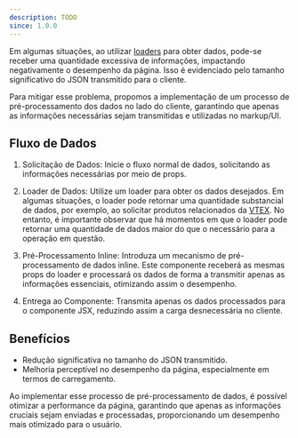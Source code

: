 ```yaml
---
description: TODO
since: 1.0.0
---
```


Em algumas situações, ao utilizar [loaders](http://localhost:8000/docs/pt/concepts/loader) para obter dados, pode-se receber uma quantidade excessiva de informações, impactando negativamente o desempenho da página. Isso é evidenciado pelo tamanho significativo do JSON transmitido para o cliente.

Para mitigar esse problema, propomos a implementação de um processo de pré-processamento dos dados no lado do cliente, garantindo que apenas as informações necessárias sejam transmitidas e utilizadas no markup/UI.

## Fluxo de Dados

1. Solicitação de Dados: Inicie o fluxo normal de dados, solicitando as informações necessárias por meio de props.

2. Loader de Dados: Utilize um loader para obter os dados desejados. Em algumas situações, o loader pode retornar uma quantidade substancial de dados, por exemplo, ao solicitar produtos relacionados da [VTEX](https://www.deco.cx/docs/pt/composable-apis/vtex). No entanto, é importante observar que há momentos em que o loader pode retornar uma quantidade de dados maior do que o necessário para a operação em questão.

3. Pré-Processamento Inline: Introduza um mecanismo de pré-processamento de dados inline. Este componente receberá as mesmas props do loader e processará os dados de forma a transmitir apenas as informações essenciais, otimizando assim o desempenho.

4. Entrega ao Componente: Transmita apenas os dados processados para o componente JSX, reduzindo assim a carga desnecessária no cliente.

## Benefícios
- Redução significativa no tamanho do JSON transmitido.
- Melhoria perceptível no desempenho da página, especialmente em termos de carregamento.

Ao implementar esse processo de pré-processamento de dados, é possível otimizar a performance da página, garantindo que apenas as informações cruciais sejam enviadas e processadas, proporcionando um desempenho mais otimizado para o usuário.
